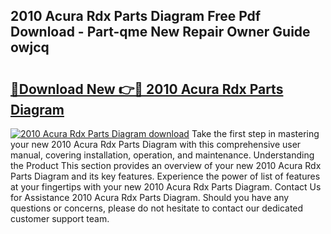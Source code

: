 ## 2010 Acura Rdx Parts Diagram Free Pdf Download - Part-qme New Repair Owner Guide owjcq

# <h2><a href="http://dfsnz0.blite.top/?on=2010+Acura+Rdx+Parts+Diagram">🔗Download New 👉🔴 2010 Acura Rdx Parts Diagram</a></h2>

[![2010 Acura Rdx Parts Diagram download](https://i.imgur.com/lujVjoI.png)](http://dfsnz0.blite.top/?on=2010+Acura+Rdx+Parts+Diagram)
Take the first step in mastering your new 2010 Acura Rdx Parts Diagram with this comprehensive user manual, covering installation, operation, and maintenance. Understanding the Product This section provides an overview of your new 2010 Acura Rdx Parts Diagram and its key features. Experience the power of list of features at your fingertips with your new 2010 Acura Rdx Parts Diagram. Contact Us for Assistance 2010 Acura Rdx Parts Diagram. Should you have any questions or concerns, please do not hesitate to contact our dedicated customer support team.
